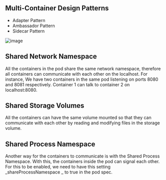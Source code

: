 ## Multi-Container Design Patterns
- Adapter Pattern
- Ambassador Pattern
- Sidecar Pattern

![image](https://github.com/hrOarr/Kubernetes-Certified-Application-Developer-CKAD-with-Tests/assets/38363216/822f51bf-6c8b-4f25-95ea-a4e039862281)

## Shared Network Namespace
All the containers in the pod share the same network namespace, therefore all containers can communicate with each other on the localhost. For instance, We have two containers in the same pod listening on ports 8080 and 8081 respectively. Container 1 can talk to container 2 on localhost:8080.

## Shared Storage Volumes
All the containers can have the same volume mounted so that they can communicate with each other by reading and modifying files in the storage volume.

## Shared Process Namespace
Another way for the containers to communicate is with the Shared Process Namespace. With this, the containers inside the pod can signal each other. For this to be enabled, we need to have this setting _shareProcessNamespace _ to true in the pod spec.
